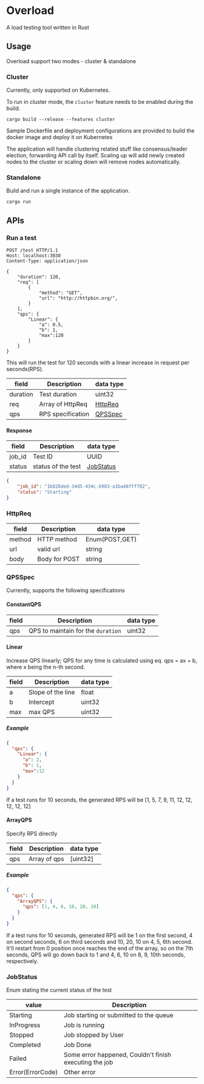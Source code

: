# Overload
A load testing tool written in Rust

## Usage
Overload support two modes - cluster & standalone

### Cluster
Currently, only supported on Kubernetes.

To run in cluster mode, the `cluster` feature needs to be enabled during the build.
```shell
cargo build --release --features cluster
```
Sample Dockerfile and deployment configurations are provided to build the docker image and deploy it on
Kubernetes

The application will handle clustering related stuff like consensus/leader election, forwarding API call
by itself. Scaling up will add newly created nodes to the cluster or scaling down will remove nodes
automatically.

### Standalone
Build and run a single instance of the application.
```shell
cargo run
```

## APIs

### Run a test
```http request
POST /test HTTP/1.1
Host: localhost:3030
Content-Type: application/json

{
    "duration": 120,
    "req": [
        {
            "method": "GET",
            "url": "http://httpbin.org/",
        }
    ],
    "qps": {
        "Linear": {
            "a": 0.5,
            "b": 1,
            "max":120
        }
    }
}
```
This will run the test for 120 seconds with a linear increase in request per seconds(RPS).

| field | Description | data type
| --- | ----------- | ---------
| duration | Test duration | uint32
| req | Array of HttpReq | [HttpReq](#httpreq)
| qps | RPS specification | [QPSSpec](#qpsspec)

#### Response
| field | Description | data type
| --- | ----------- | ---------
| job_id | Test ID | UUID
| status | status of the test | [JobStatus](#jobstatus)

```json
{
    "job_id": "1b826ded-34d5-434c-b983-a1ba46ffff82",
    "status": "Starting"
}
```

### HttpReq

| field | Description | data type
| --- | ----------- | ---------
| method | HTTP method | Enum(POST,GET)
| url | valid url | string
| body | Body for POST | string

### QPSSpec
Currently, supports the following specifications

#### ConstantQPS
| field | Description | data type
| --- | ----------- | ---------
| qps | QPS to maintain for the `duration` | uint32

#### Linear
Increase QPS linearly; QPS for any time is calculated using eq. qps = ax + b, where x being the
n-th second.

| field | Description | data type
| --- | ----------- | ---------
| a | Slope of the line | float
| b | Intercept | uint32
| max | max QPS | uint32

##### Example
```json
{
  "qps": {
    "Linear": {
      "a": 2,
      "b": 1,
      "max":12
    }
  }
}
```
If a test runs for 10 seconds, the generated RPS will be [1, 5, 7, 9, 11, 12, 12, 12, 12, 12]

#### ArrayQPS
Specify RPS directly

| field | Description | data type
| --- | ----------- | ---------
| qps | Array of qps | [uint32]

##### Example
```json
{
  "qps": {
    "ArrayQPS": {
      "qps": [1, 4, 6, 10, 20, 10]
    }
  }
}
```
If a test runs for 10 seconds, generated RPS will be 1 on the first second, 4 on second seconds, 
6 on third seconds and 10, 20, 10 on 4, 5, 6th second. It'll restart from 0 position once reaches 
the end of the array,
so on the 7th seconds, QPS will go down back to 1 and 4, 6, 10 on 8, 9, 10th seconds, respectively.

### JobStatus
Enum stating the current status of the test

| value | Description
| --- | -----------
| Starting | Job starting or submitted to the queue |
| InProgress | Job is running |
| Stopped | Job stopped by User |
| Completed | Job Done |
| Failed | Some error happened, Couldn't finish executing the job |
| Error(ErrorCode) | Other error |
